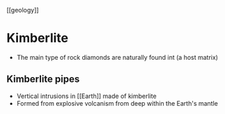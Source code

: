 [[geology]]

# Kimberlite
- The main type of rock diamonds are naturally found int (a host matrix)

## Kimberlite pipes
- Vertical intrusions in [[Earth]] made of kimberlite
- Formed from explosive volcanism from deep within the Earth's mantle